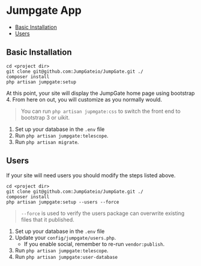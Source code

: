 # Jumpgate App

- [Basic Installation](#basic-installation)
- [Users](#users)

<a name="basic-installation"></a>
## Basic Installation

```
cd <project dir>
git clone git@github.com:JumpGateio/JumpGate.git ./
composer install
php artisan jumpgate:setup
```
At this point, your site will display the JumpGate home page using bootstrap 4.  From here on out, you will customize as 
you normally would.

> You can run `php artisan jupmgate:css` to switch the front end to bootstrap 3 or uikit.

1. Set up your database in the `.env` file
1. Run `php artisan jumpgate:telescope`.
1. Run `php artisan migrate`.

<a name="users"></a>
## Users

If your site will need users you should modify the steps listed above.

```
cd <project dir>
git clone git@github.com:JumpGateio/JumpGate.git ./
composer install
php artisan jumpgate:setup --users --force
```

> `--force` is used to verify the users package can overwrite existing files that it published.

1. Set up your database in the `.env` file
1. Update your `config/jumpgate/users.php`.
    - If you enable social, remember to re-run `vendor:publish`.
1. Run `php artisan jumpgate:telescope`.
1. Run `php artisan jumpgate:user-database`
